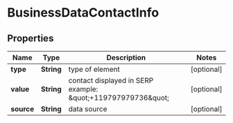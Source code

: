

# BusinessDataContactInfo


## Properties

| Name | Type | Description | Notes |
|------------ | ------------- | ------------- | -------------|
|**type** | **String** | type of element |  [optional] |
|**value** | **String** | contact displayed in SERP  example: \&quot;+119797979736\&quot; |  [optional] |
|**source** | **String** | data source |  [optional] |



